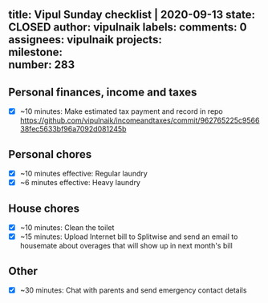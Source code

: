 title:	Vipul Sunday checklist | 2020-09-13
state:	CLOSED
author:	vipulnaik
labels:	
comments:	0
assignees:	vipulnaik
projects:	
milestone:	
number:	283
--
## Personal finances, income and taxes

- [x] ~10 minutes: Make estimated tax payment and record in repo https://github.com/vipulnaik/incomeandtaxes/commit/962765225c956638fec5633bf96a7092d081245b

## Personal chores

- [x] ~10 minutes effective: Regular laundry
- [x] ~6 minutes effective: Heavy laundry

## House chores

- [x] ~10 minutes: Clean the toilet
- [x] ~15 minutes: Upload Internet bill to Splitwise and send an email to housemate about overages that will show up in next month's bill

## Other

- [x] ~30 minutes: Chat with parents and send emergency contact details
